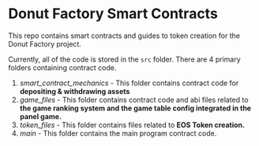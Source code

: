 # Donut Factory Smart Contracts
This repo contains smart contracts and guides to token creation for the Donut Factory project.

Currently, all of the code is stored in the ```src``` folder. There are 4 primary folders containing contract code. 

1. *smart_contract_mechanics* - This folder contains contract code for **depositing & withdrawing assets**
2. *game_files* - This folder contains contract code and abi files related to **the game ranking system
and the game table config integrated in the panel game.**
3. *token_files* - This folder contains files related to **EOS Token creation.**
4. *main* - This folder contains the main program contract code. 
